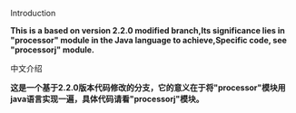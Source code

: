 Introduction

**This is a based on version 2.2.0 modified branch,Its significance lies in "processor" module in the Java language to achieve,Specific code, see "processorj" module.**

中文介绍

**这是一个基于2.2.0版本代码修改的分支，它的意义在于将"processor"模块用java语言实现一遍，具体代码请看"processorj"模块。**